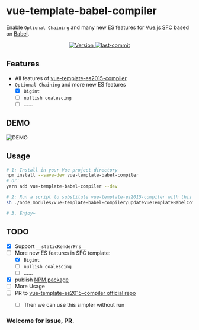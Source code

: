 # vue-template-babel-compiler
Enable `Optional Chaining` and many new ES features for [Vue.js SFC](https://vuejs.org/v2/guide/single-file-components.html) based on [Babel](https://babeljs.io/).

<p align="center">
  <a href="https://www.npmjs.com/package/vue-template-babel-compiler">
    <img
    src="https://img.shields.io/npm/v/vue-template-babel-compiler.svg?sanitize=true"
    alt="Version">
  </a>
  <a href="https://github.com/JuniorTour/vue-template-babel-compiler">
    <img
    src="https://img.shields.io/github/last-commit/JuniorTour/vue-template-babel-compiler?sanitize=true"
    alt="last-commit">
  </a>
</p>

## Features
- All features of [vue-template-es2015-compiler](https://github.com/vuejs/vue-template-es2015-compiler)
- `Optional Chaining` and more new ES features
  - [x] `Bigint`
  - [ ] `nullish coalescing`
  - [ ] ......

## DEMO
![DEMO](https://user-images.githubusercontent.com/14243906/122856988-5b6f6600-d34a-11eb-89d6-21203b446ce4.png)

## Usage
``` bash
# 1: Install in your Vue project directory
npm install --save-dev vue-template-babel-compiler
# or:
yarn add vue-template-babel-compiler --dev

# 2: Run a script to substitute vue-template-es2015-compiler with this repo (To be simplified)
sh ./node_modules/vue-template-babel-compiler/updateVueTemplateBabelCompiler.sh

# 3. Enjoy~
```

## TODO

- [x] Support `__staticRenderFns__`
- [ ] More new ES features in SFC template:
  - [x] `Bigint`
  - [ ] `nullish coalescing`
  - [ ] ......
- [x] publish [NPM package](https://www.npmjs.com/package/vue-template-babel-compiler)
- [ ] More Usage
- [ ] PR to [vue-template-es2015-compiler official repo](https://github.com/vuejs/vue-template-es2015-compiler)
  - [ ] Then we can use this simpler without run


### Welcome for issue, PR.
